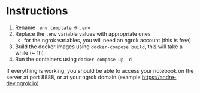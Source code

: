 # Instructions

1. Rename `.env.template` -> `.env`
2. Replace the `.env` variable values with appropriate ones 
    - for the ngrok variables, you will need an ngrok account (this is free)
3. Build the docker images using `docker-compose build`, this will take a while (~ 1h)
4. Run the containers using `docker-compose up -d`

If everything is working, you should be able to access your notebook on the server at port 8888, or at your ngrok domain (example https://andre-dev.ngrok.io)
